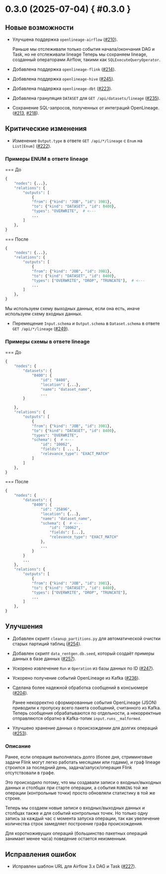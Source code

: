 # 0.3.0 (2025-07-04) { #0.3.0 }

## Новые возможности

- Улучшена поддержка `openlineage-airflow` ([#210](https://github.com/MobileTeleSystems/data-rentgen/issues/210)).

  Раньше мы отслеживали только события начала/окончания DAG и Task, но не отслеживали lineage
  Теперь мы сохраняем lineage, созданный операторами Airflow, такими как `SQLExecuteQueryOperator`.
- Добавлена поддержка `openlineage-flink` ([#214](https://github.com/MobileTeleSystems/data-rentgen/issues/214)).
- Добавлена поддержка `openlineage-hive` ([#245](https://github.com/MobileTeleSystems/data-rentgen/issues/245)).
- Добавлена поддержка `openlineage-dbt` ([#223](https://github.com/MobileTeleSystems/data-rentgen/issues/223)).
- Добавлена грануляция `DATASET` для `GET /api/datasets/lineage` ([#235](https://github.com/MobileTeleSystems/data-rentgen/issues/235)).
- Сохранение SQL-запросов, полученных от интеграций OpenLineage. ([#213](https://github.com/MobileTeleSystems/data-rentgen/issues/213), [#218](https://github.com/MobileTeleSystems/data-rentgen/issues/218)).

## Критические изменения

- Изменение `Output.type` в ответе `GET /api/*/lineage` с `Enum` на `List[Enum]` ([#222](https://github.com/MobileTeleSystems/data-rentgen/issues/222)).

### Примеры ENUM в ответе lineage

=== До

  ```python
  {
      "nodes": {...},
      "relations": {
          "outputs": [
              {
              "from": {"kind": "JOB", "id": 3981},
              "to": {"kind": "DATASET", "id": 8400},
              "types": "OVERWRITE",  # <---
              ...
          ]
      },
  }
  ```

=== После

  ```python
  {
      "nodes": {...},
      "relations": {
          "outputs": [
              {
              "from": {"kind": "JOB", "id": 3981},
              "to": {"kind": "DATASET", "id": 8400},
              "types": ["OVERWRITE", "DROP", "TRUNCATE"],  # <---
              ...
          ]
      },
  }
  ```

  Мы используем схему выходных данных, если она есть, иначе используем схему входных данных.

- Перемещение `Input.schema` и `Output.schema` в `Dataset.schema` в ответе `GET /api/*/lineage` ([#249](https://github.com/MobileTeleSystems/data-rentgen/issues/249)).

### Примеры схемы в ответе lineage

=== До

  ```python
  {
      "nodes": {
          "datasets": {
              "8400": {
                  "id": "8400",
                  "location": {...},
                  "name": "dataset_name",
                  ...
          }

      },
      "relations": {
          "outputs": [
              {
              "from": {"kind": "JOB", "id": 3981},
              "to": {"kind": "DATASET", "id": 8400},
              "types": "OVERWRITE",
              "schema": {  # <---
                  "id": "10062",
                  "fields": [ ... ],
                  "relevance_type": "EXACT_MATCH"
              ]
          ]
      },
  }
  ```

=== После

  ```python
  {
      "nodes": {
          "datasets": {
              "8400": {
                  "id": "25896",
                  "location": {...},
                  "name": "dataset_name",
                  "schema": {  # <---
                      "id": "10062",
                      "fields": [...],
                      "relevance_type": "EXACT_MATCH"
                  },
                  ...
              }
          }
          ...
      },
      "relations": {
          "outputs": [
              {
              "from": {"kind": "JOB", "id": 3981},
              "to": {"kind": "DATASET", "id": 8400},
              "types": ["OVERWRITE", "DROP", "TRUNCATE"],
              ...
          ]
      },
  }
  ```

## Улучшения

- Добавлен скрипт `cleanup_partitions.py` для автоматической очистки старых партиций таблиц ([#254](https://github.com/MobileTeleSystems/data-rentgen/issues/254)).
- Добавлен скрипт `data_rentgen.db.seed`, который создаёт примеры данных в базе данных ([#257](https://github.com/MobileTeleSystems/data-rentgen/issues/257)).
- Ускорено извлечение `Run` и `Operation` из базы данных по ID ([#247](https://github.com/MobileTeleSystems/data-rentgen/issues/247)).
- Ускорено получение событий OpenLineage из Kafka ([#236](https://github.com/MobileTeleSystems/data-rentgen/issues/236)).
- Сделана более надежной обработка сообщений в консьюмере ([#204](https://github.com/MobileTeleSystems/data-rentgen/issues/204)).

  Ранее некорректно сформированные события OpenLineage (JSON) приводили к пропуску всего пакета сообщений, считанного из Kafka.
  Теперь сообщения обрабатываются по отдельности, а некорректные отправляются обратно в Kafka-топик `input.runs__malformed`.
- Улучшено хранение данных о происхождении для долгих операций ([#253](https://github.com/MobileTeleSystems/data-rentgen/issues/253)).

### Описание

  Ранее, если операция выполнялась долго (более дня, стриминговые задачи Flink могут легко работать месяцами или годами),
  и граф lineage строился за последний день, задача/запуск/операция Flink отсутствовали в графе.

  Это происходило потому, что мы создавали записи о входных/выходных данных и столбцах при старте операции,
  а события `RUNNING` той же операции (контрольные точки) просто обновляли статистику в той же строке.

  Теперь мы создаем новые записи о входных/выходных данных и столбцах также и для событий контрольных точек.
  Но только одну запись за каждый час с момента запуска операции, так как увеличение количества строк замедляет построение графа происхождения.

  Для короткоживущих операций (большинство пакетных операций занимает менее часа) поведение остается неизменным.

## Исправления ошибок

- Исправлен шаблон URL для Airflow 3.x DAG и Task ([#227](https://github.com/MobileTeleSystems/data-rentgen/issues/227)).
